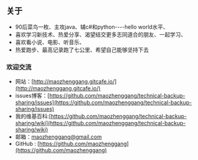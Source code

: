 ## 关于

* 90后菜鸟一枚、主攻java、辅c#和python----hello world水平、
* 喜欢学习新技术、热爱分享、渴望结交更多志同道合的朋友、一起学习、
* 喜欢看小说、电影、听音乐、
* 热爱跑步、最高记录跑了七公里、希望自己能够坚持下去

### 欢迎交流

* 网站：[http://maozhenggang.gitcafe.io/](http://maozhenggang.gitcafe.io/)
* issues博客：[https://github.com/maozhenggang/technical-backup-sharing/issues](https://github.com/maozhenggang/technical-backup-sharing/issues)
* 我的维基百科:[https://github.com/maozhenggang/technical-backup-sharing/wiki](https://github.com/maozhenggang/technical-backup-sharing/wiki)
* 邮箱：[maozhenggang@gmail.com](maozhenggang@gmail.com)
* GitHub : [https://github.com/maozhenggang](https://github.com/maozhenggang)